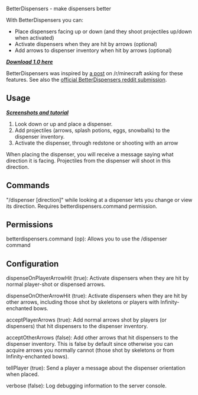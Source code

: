 BetterDispensers - make dispensers better

With BetterDispensers you can:

* Place dispensers facing up or down (and they shoot projectiles up/down when activated)
* Activate dispensers when they are hit by arrows (optional)
* Add arrows to dispenser inventory when hit by arrows (optional)

***[Download 1.0 here](http://dev.bukkit.org/server-mods/betterdispensers/files/1-better-dispensers-1-0/)***

BetterDispensers was inspired by 
[a post](http://www.reddit.com/r/Minecraft/comments/pp5bm/dispensers_should_be_able_to_point_straight_up/)
on /r/minecraft asking for these features. See also the
[official BetterDispensers reddit submission](http://www.reddit.com/r/Minecraft/comments/ptgv2/sure_ill_mod_that_for_you_dispensers_can_face/).

## Usage
***[Screenshots and tutorial](http://imgur.com/a/56DoO)***

1. Look down or up and place a dispenser. 
2. Add projectiles (arrows, splash potions, eggs, snowballs) to the dispenser inventory.
3. Activate the dispenser, through redstone or shooting with an arrow

When placing the dispenser, you will receive a message saying what direction it is facing.
Projectiles from the dispenser will shoot in this direction.

## Commands
"/dispenser [direction]" while looking at a dispenser lets you change or view its direction.
Requires betterdispensers.command permission.

## Permissions
betterdispensers.command (op): Allows you to use the /dispenser command

## Configuration
dispenseOnPlayerArrowHit (true): Activate dispensers when they are hit by normal player-shot or dispensed arrows.

dispenseOnOtherArrowHit (true): Activate dispensers when they are hit by other arrows, including those shot by skeletons or players with Infinity-enchanted bows.

acceptPlayerArrows (true): Add normal arrows shot by players (or dispensers) that hit dispensers to the dispenser inventory.

acceptOtherArrows (false): Add other arrows that hit dispensers to the dispenser inventory. This is false
by default since otherwise you can acquire arrows you normally cannot (those shot by skeletons or from Infinity-enchanted bows).

tellPlayer (true): Send a player a message about the dispenser orientation when placed.

verbose (false): Log debugging information to the server console.
